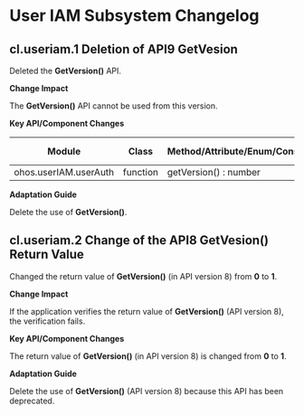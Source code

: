 # User IAM Subsystem Changelog

## cl.useriam.1 Deletion of API9 GetVesion

Deleted the **GetVersion()** API.

**Change Impact**

The **GetVersion()** API cannot be used from this version.

**Key API/Component Changes**

|   Module     |     Class    |     Method/Attribute/Enum/Constant     |    Change Type    |
| ---------------------- | ------------------- | ------------------------- | ------------------------ |
| ohos.userIAM.userAuth | function | getVersion() : number | Deleted|

**Adaptation Guide**

Delete the use of **GetVersion()**.

## cl.useriam.2 Change of the API8 GetVesion() Return Value

Changed the return value of **GetVersion()** (in API version 8) from **0** to **1**.

**Change Impact**

If the application verifies the return value of **GetVersion()** (API version 8), the verification fails.

**Key API/Component Changes**

The return value of **GetVersion()** (in API version 8) is changed from **0** to **1**.

**Adaptation Guide**

Delete the use of **GetVersion()** (API version 8) because this API has been deprecated.

